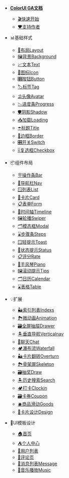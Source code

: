 <!--
 * @Descripttion: 
 * @version: V1.0
 * @Author: Xiaokang Lei
 * @email: lxk201808@163.com
 * @Date: 2022-11-28 16:30:51
 * @LastEditors: Xiaokang Lei
 * @LastEditTime: 2022-12-30 14:21:31
-->

- [**ColorUI GA文档**]()
  - [🎬快速开始](README.md)
  - [❤️支持作者](/other/support.md)

- 📊基础样式
  - [🧮布局Layout](/base/layout.md)
  - [🖼️背景Background](/base/background.md)
  - [📈文本Text](/base/text.md)
  - [📱图标Icon](/base/icon.md)
  - [🎛️按钮Button](/base/button.md)
  - [🏷️标签Tag](/base/tag.md)
  - [⛱️头像Avatar](/base/avatar.md)
  - [📉进度条Progress](/base/progress.md)
  - [🛡️阴影Shadow](/base/shadow.md)
  - [📥加载Loading](/base/loading.md)
  - [☂️标题Title](/base/title.md)
  - [🧱边框Border](/base/border.md)
  - [🎛️开关Switch](/base/switch.md)
  - [🎚️复选框Checkbox](/base/checkbox.md)

- 📦组件布局
  - [🪧操作条Bar](/component/bar.md)
  - [📰导航栏Nav](/component/nav.md)
  - [🪟列表List](/component/list.md)
  - [🪪卡片Card](/component/card.md)
  - [📋表单Form](/component/form.md)
  - [📆时间轴Timeline](/component/timeline.md)
  - [🖼️轮播Swiper](/component/swiper.md)
  - [🗂️模态框Modal](/component/modal.md)
  - [⌛步骤条Steps](/component/steps.md)
  - [🪟轻提示Toast](/component/toast.md)
  - [🪪状态提示Status](/component/status.md)
  - [📋评分Rate](/component/rate.md)
  - [📆手风琴Piano](/component/piano.md)
  - [🖼️滚动提示Tips](/component/tips.md)
  - [🗂️日历Calendar](/component/calendar.md)
  - [⌛表格Table](/component/table.md)

- 💡扩展
  - [🏜️索引列表Indexs](/expand/indexs.md)
  - [🏞️微动画Animation](/expand/animation.md)
  - [🗃️全屏抽屉Drawer](/expand/drawer.md)
  - [🏝️垂直导航Verticalnav](/expand/verticalnav.md)
  - [📱聊天Chat](/component/chat.md)
  - [🏕️瀑布流Waterfall](/expand/waterfall.md)
  - [🏜️卡片翻转Overturn](/expand/overturn.md)
  - [🏞️骨架屏Skeleton](/expand/skeleton.md)
  - [🗃️抽奖Draw](/expand/draw.md)
  - [🏝️历史搜索Search](/expand/search.md)
  - [🏕️打卡Clockin](/expand/clockin.md)
  - [🗃️卡券Coupon](/expand/coupon.md)
  - [🫐商品滑动Goods](/expand/goods.md)
  - [🍱卡片设计Design](/expand/design.md)

- 🗼UI模板设计
  - [🏠首页](/template/index.md)
  - [⛺个人中心](/template/user.md)
  - [🌁用户列表](/template/userlist.md)
  - [💬评论页](/template/comment.md)
  - [🍥消息列表Message](/template/message.md)
  - [🎵音乐播放Music](/template/music.md)
